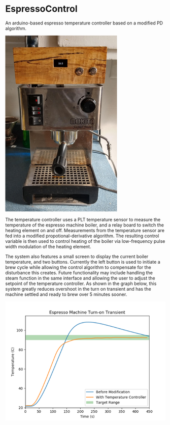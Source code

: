# EspressoControl
An arduino-based espresso temperature controller based on a modified PD algorithm.

<img src="./interface.jpg" alt="Espresso machine with temperature controller interface" width="352" height="553">

The temperature controller uses a PLT temperature sensor to measure the temperature of the espresso machine boiler, and a relay board to switch the heating element on and off.
Measurements from the temperature sensor are fed into a modified propotional-derivative algorithm. The resulting control variable is then used to control heating of the boiler via low-frequency pulse width modulation of the heating element.

The system also features a small screen to display the current boiler temperature, and two buttons. Currently the left button is used to initiate a brew cycle while allowing the control algorithm to compensate for the disturbance this creates. Future functionality may include handling the steam function in the same interface and allowing the user to adjust the setpoint of the temperature controller. As shown in the graph below, this system greatly reduces overshoot in the turn on transient and has the machine settled and ready to brew over 5 minutes sooner.

![The temperature control algorithm avoids overshoot and allows the boiler to settle to an appropriate brew temperature much more quickly](./startup_transient.png)
